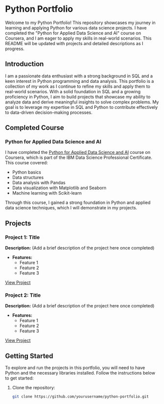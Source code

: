 # Python Portfolio

Welcome to my Python Portfolio! This repository showcases my journey in learning and applying Python for various data science projects. I have completed the "Python for Applied Data Science and AI" course on Coursera, and I am eager to apply my skills in real-world scenarios. This README will be updated with projects and detailed descriptions as I progress.

## Introduction

I am a passionate data enthusiast with a strong background in SQL and a keen interest in Python programming and data analysis. This portfolio is a collection of my work as I continue to refine my skills and apply them to real-world scenarios. With a solid foundation in SQL and a growing proficiency in Python, I aim to build projects that showcase my ability to analyze data and derive meaningful insights to solve complex problems. My goal is to leverage my expertise in SQL and Python to contribute effectively to data-driven decision-making processes.

## Completed Course

### Python for Applied Data Science and AI

I have completed the [Python for Applied Data Science and AI](https://www.coursera.org/learn/python-for-applied-data-science-ai/home/week/1) course on Coursera, which is part of the IBM Data Science Professional Certificate. This course covered:

- Python basics
- Data structures
- Data analysis with Pandas
- Data visualization with Matplotlib and Seaborn
- Machine learning with Scikit-learn

Through this course, I gained a strong foundation in Python and applied data science techniques, which I will demonstrate in my projects.

## Projects

### Project 1: Title

**Description:** (Add a brief description of the project here once completed)

- **Features:**
  - Feature 1
  - Feature 2
  - Feature 3

[View Project](link-to-project-1)

### Project 2: Title

**Description:** (Add a brief description of the project here once completed)

- **Features:**
  - Feature 1
  - Feature 2
  - Feature 3

[View Project](link-to-project-2)

## Getting Started

To explore and run the projects in this portfolio, you will need to have Python and the necessary libraries installed. Follow the instructions below to get started:

1. Clone the repository:
   ```bash
   git clone https://github.com/yourusername/python-portfolio.git

